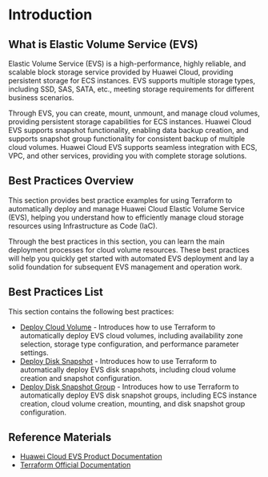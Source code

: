 # Introduction

## What is Elastic Volume Service (EVS)

Elastic Volume Service (EVS) is a high-performance, highly reliable, and scalable block storage service provided by Huawei Cloud, providing persistent storage for ECS instances. EVS supports multiple storage types, including SSD, SAS, SATA, etc., meeting storage requirements for different business scenarios.

Through EVS, you can create, mount, unmount, and manage cloud volumes, providing persistent storage capabilities for ECS instances. Huawei Cloud EVS supports snapshot functionality, enabling data backup creation, and supports snapshot group functionality for consistent backup of multiple cloud volumes. Huawei Cloud EVS supports seamless integration with ECS, VPC, and other services, providing you with complete storage solutions.

## Best Practices Overview

This section provides best practice examples for using Terraform to automatically deploy and manage Huawei Cloud Elastic Volume Service (EVS), helping you understand how to efficiently manage cloud storage resources using Infrastructure as Code (IaC).

Through the best practices in this section, you can learn the main deployment processes for cloud volume resources. These best practices will help you quickly get started with automated EVS deployment and lay a solid foundation for subsequent EVS management and operation work.

## Best Practices List

This section contains the following best practices:

* [Deploy Cloud Volume](volume.md) - Introduces how to use Terraform to automatically deploy EVS cloud volumes, including availability zone selection, storage type configuration, and performance parameter settings.
* [Deploy Disk Snapshot](snapshot.md) - Introduces how to use Terraform to automatically deploy EVS disk snapshots, including cloud volume creation and snapshot configuration.
* [Deploy Disk Snapshot Group](snapshot_group.md) - Introduces how to use Terraform to automatically deploy EVS disk snapshot groups, including ECS instance creation, cloud volume creation, mounting, and disk snapshot group configuration.

## Reference Materials

- [Huawei Cloud EVS Product Documentation](https://support.huaweicloud.com/evs/index.html)
- [Terraform Official Documentation](https://www.terraform.io/docs/index.html)
